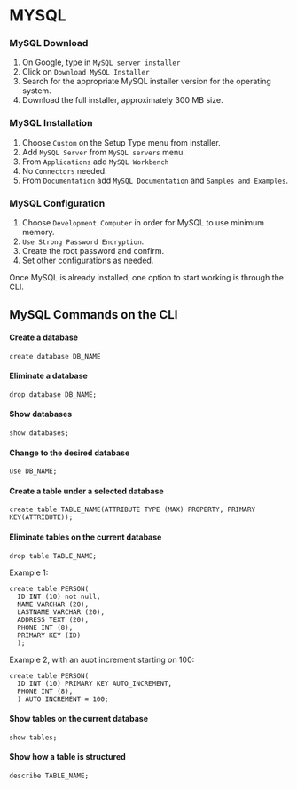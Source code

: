 # MYSQL

### MySQL Download
1. On Google, type in `MySQL server installer`
2. Click on `Download MySQL Installer`
3. Search for the appropriate MySQL installer version for the operating system.
4. Download the full installer, approximately 300 MB size.

### MySQL Installation
1. Choose `Custom` on the Setup Type menu from installer.
2. Add `MySQL Server` from `MySQL servers` menu.
3. From `Applications` add `MySQL Workbench`
4. No `Connectors` needed.
5. From `Documentation` add `MySQL Documentation` and `Samples and Examples`.

### MySQL Configuration
1. Choose `Development Computer` in order for MySQL to use minimum memory.
2. `Use Strong Password Encryption`.
3. Create the root password and confirm.
4. Set other configurations as needed.

Once MySQL is already installed, one option to start working is through the CLI.

## MySQL Commands on the CLI

#### Create a database
`create database DB_NAME`

#### Eliminate a database
`drop database DB_NAME;`

#### Show databases
`show databases;`

#### Change to the desired database
`use DB_NAME;`

#### Create a table under a selected database
`create table TABLE_NAME(ATTRIBUTE TYPE (MAX) PROPERTY, PRIMARY KEY(ATTRIBUTE));`

#### Eliminate tables on the current database
`drop table TABLE_NAME;`

Example 1:
```
create table PERSON(
  ID INT (10) not null,
  NAME VARCHAR (20),
  LASTNAME VARCHAR (20),
  ADDRESS TEXT (20),
  PHONE INT (8),
  PRIMARY KEY (ID)
  );
```

Example 2, with an auot increment starting on 100:
```
create table PERSON(
  ID INT (10) PRIMARY KEY AUTO_INCREMENT,
  PHONE INT (8),
  ) AUTO INCREMENT = 100;
```

#### Show tables on the current database
`show tables;`

#### Show how a table is structured
`describe TABLE_NAME;`
